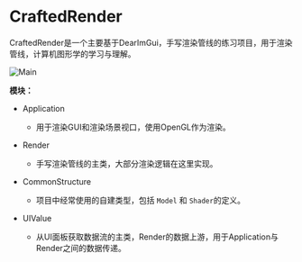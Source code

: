 # CraftedRender

CraftedRender是一个主要基于DearImGui，手写渲染管线的练习项目，用于渲染管线，计算机图形学的学习与理解。

![Main](https://github.com/LyricsCoooder/CraftedRender/assets/120447121/c51220ba-1f95-4553-885b-2d3b6159a1fd)

**模块：**

- Application
  - 用于渲染GUI和渲染场景视口，使用OpenGL作为渲染。

- Render
  - 手写渲染管线的主类，大部分渲染逻辑在这里实现。
- CommonStructure
  - 项目中经常使用的自建类型，包括 `Model` 和 `Shader`的定义。
- UIValue
  - 从UI面板获取数据流的主类，Render的数据上游，用于Application与Render之间的数据传递。

